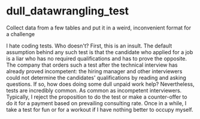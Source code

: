 # dull_datawrangling_test
Collect data from a few tables and put it in a weird, inconvenient format for a challenge

I hate coding tests. Who doesn't? First, this is an insult. The default assumption behind any such test is that the candidate who applied for a job is a liar who has no required qualifications and has to prove the opposite. The company that orders such a test after the technical interview has already proved incompetent: the hiring manager and other interviewers could not determine the candidates' qualifications by reading and asking questions. If so, how does doing some dull unpaid work help?
Nevertheless, tests are incredibly common. As common as incompetent interviewers. Typically, I reject the proposition to do the test or make a counter-offer to do it for a payment based on prevailing consulting rate. Once in a while, I take a test for fun or for a workout if I have nothing better to occupy myself. 
